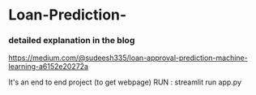 # Loan-Prediction-
### detailed explanation in the blog  
https://medium.com/@sudeesh335/loan-approval-prediction-machine-learning-a6152e20272a

It's an end to end project 
(to get webpage)
RUN : streamlit run app.py


